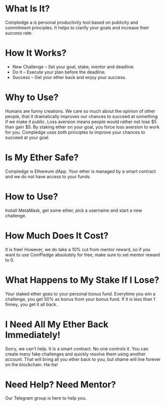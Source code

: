# What Is It?  

Coinpledge a is personal productivity tool based on publicity and commitment principles. It helps to clarify your goals and increase their success rate.

# How It Works?  

* New Challenge – Set your goal, stake, mentor and deadline.  
* Do It – Execute your plan before the deadline.  
* Success – Get your ether back and enjoy your success.  

# Why to Use?  

Humans are funny creations. We care so much about the opinion of other people, that it dramatically improves our chances to succeed at something if we make it public. Loss aversion means people would rather not lose $5 than gain $5. By staking ether on your goal, you force loss aversion to work for you. Coinpledge uses both principles to improve your chances to succeed at your goal.

# Is My Ether Safe?  

Coinpledge is Ethereum dApp. Your ether is managed by a smart contract and we do not have access to your funds.

# How to Use?  

Install MetaMask, get some ether, pick a username and start a new challenge.

# How Much Does It Cost?  

It is free! However, we do take a 10% cut from mentor reward, so if you want to use CoinPledge absolutely for free, make sure to set mentor reward to 0.

# What Happens to My Stake If I Lose?  

Your staked ether goes to your personal bonus fund. Everytime you win a challenge, you get 50% as bonus from your bonus fund. If it is less than 1 finney, you get it all back.

# I Need All My Ether Back Immediately!  

Sorry, we can't help. It is a smart contract. No one controls it. You can create many fake challenges and quickly resolve them using another account. That will bring all you ether back to you, but shame will live forever on the blockchain. Ha-ha!

# Need Help? Need Mentor? 

Our Telegram group is here to help you.